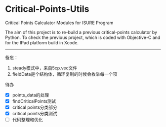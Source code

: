 # Critical-Points-Utils
Critical Points Calculator Modules for ISURE Program

The aim of this project is to re-build a previous critical-points calculator by Python. To check the previous project, which is coded with Objective-C and for the IPad platform build in Xcode.


---

备忘：
1. steady模式中，来自5cp.vec文件
2. fieldData是个结构体，循环复制的时候会枚举每一个项

待办
- [x] points_data的处理
- [x] findCriticalPoints测试
- [x] critical points分类部分
- [x] critical points分类测试
- [ ] 代码整理和优化
